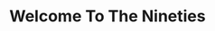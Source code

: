 ---
title: Welcome To The Nineties
year: 2006-01-01
writer: Robby Valentine
composer: Robby Valentine
---